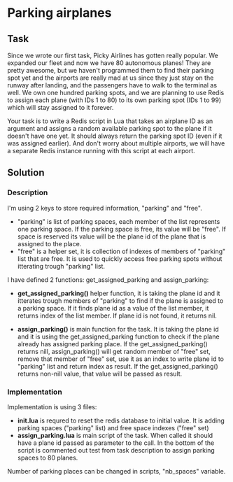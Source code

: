 # Parking airplanes

## Task

Since we wrote our first task, Picky Airlines has gotten really popular. We expanded our fleet
and now we have 80 autonomous planes! They are pretty awesome, but we haven't
programmed them to find their parking spot yet and the airports are really mad at us since they
just stay on the runway after landing, and the passengers have to walk to the terminal as well.
We own one hundred parking spots, and we are planning to use Redis to assign each plane
(with IDs 1 to 80) to its own parking spot (IDs 1 to 99) which will stay assigned to it forever.

Your task is to write a Redis script in Lua that takes an airplane ID as an argument and assigns
a random available parking spot to the plane if it doesn't have one yet. It should always return
the parking spot ID (even if it was assigned earlier). And don't worry about multiple airports, we will have a separate Redis instance running with this script at each airport.

## Solution

### Description
 I'm using 2 keys to store required information, "parking" and "free".
 * "parking" is list of parking spaces, each member of the list represents one parking space.
 If the parking space is free, its value will be "free". If space is reserved its value will be the plane id of the plane that is assigned to the place.
 * "free" is a helper set, it is collection of indexes of members of "parking" list that are free. It is used to quickly access free parking spots without itterating trough "parking" list.
 
 I have defined 2 functions: get_assigned_parking and assign_parking:
 * **get_assigned_parking()** helper function, it is taking the plane id and it itterates trough members of "parking" to find if the plane is assigned to a parking space. If it finds plane id as a value of the list member, it returns index of the list member. If plane id is not found, it returns nil.
 
 * **assign_parking()** is main function for the task. It is taking the plane id and it is using the get_assigned_parking function to check if the plane already has assigned parking place. If the get_assigned_parking() returns nill, assign_parking() will get random member of "free" set, remove that member of "free" set, use it as an index to write plane id to "parking" list and return index as result. If the get_assigned_parking() returns non-nill value, that value will be passed as result.
 
 ### Implementation
 Implementation is using 3 files:
 * **init.lua** is requred to reset the redis database to initial value. It is adding parking spaces ("parking" list) and free space indexes ("free" set)
 * **assign_parking.lua** is main script of the task. When called it should have a plane id passed as parameter to the call. In the bottom of the script is commented out test from task description to assign parking spaces to 80 planes. 
 
 Number of parking places can be changed in scripts, "nb_spaces" variable.
 
 
